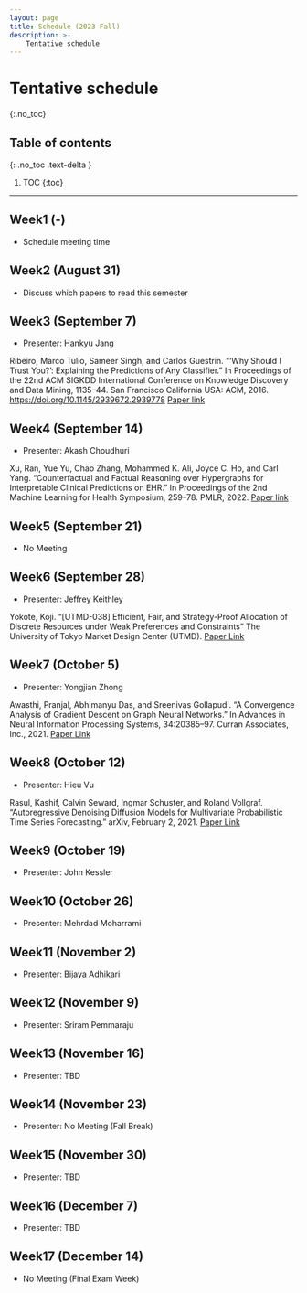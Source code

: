 ```yaml
---
layout: page
title: Schedule (2023 Fall)
description: >-
    Tentative schedule
---
```


# Tentative schedule
{:.no_toc}

## Table of contents
{: .no_toc .text-delta }

1. TOC
{:toc}

---

## Week1 (-)

- Schedule meeting time

## Week2 (August 31)

- Discuss which papers to read this semester

## Week3 (September 7)

- Presenter: Hankyu Jang

Ribeiro, Marco Tulio, Sameer Singh, and Carlos Guestrin. “‘Why Should I Trust You?’: Explaining the Predictions of Any Classifier.” In Proceedings of the 22nd ACM SIGKDD International Conference on Knowledge Discovery and Data Mining, 1135–44. San Francisco California USA: ACM, 2016. https://doi.org/10.1145/2939672.2939778
[Paper link](https://dl.acm.org/doi/abs/10.1145/2939672.2939778)

## Week4 (September 14)

- Presenter: Akash Choudhuri

Xu, Ran, Yue Yu, Chao Zhang, Mohammed K. Ali, Joyce C. Ho, and Carl Yang. “Counterfactual and Factual Reasoning over Hypergraphs for Interpretable Clinical Predictions on EHR.” In Proceedings of the 2nd Machine Learning for Health Symposium, 259–78. PMLR, 2022. [Paper link](https://proceedings.mlr.press/v193/xu22a.html)

## Week5 (September 21)

- No Meeting

## Week6 (September 28)

- Presenter: Jeffrey Keithley

Yokote, Koji. “[UTMD-038] Efficient, Fair, and Strategy-Proof Allocation of Discrete Resources under Weak Preferences and Constraints” The University of Tokyo Market Design Center (UTMD). [Paper Link](https://www.mdc.e.u-tokyo.ac.jp/en/2022/12/26/efficient-fair-and-strategy-proof-allocation-of-discrete-resources-under-weak-preferences-and-constraints/)

## Week7 (October 5)

- Presenter: Yongjian Zhong

Awasthi, Pranjal, Abhimanyu Das, and Sreenivas Gollapudi. “A Convergence Analysis of Gradient Descent on Graph Neural Networks.” In Advances in Neural Information Processing Systems, 34:20385–97. Curran Associates, Inc., 2021. [Paper Link](https://proceedings.neurips.cc/paper/2021/file/aaf2979785deb27864047e0ea40ef1b7-Paper.pdf)

## Week8 (October 12)

- Presenter: Hieu Vu

Rasul, Kashif, Calvin Seward, Ingmar Schuster, and Roland Vollgraf. “Autoregressive Denoising Diffusion Models for Multivariate Probabilistic Time Series Forecasting.” arXiv, February 2, 2021. [Paper Link](https://arxiv.org/pdf/2101.12072.pdf)

## Week9 (October 19)

- Presenter: John Kessler

## Week10 (October 26)

- Presenter: Mehrdad Moharrami

## Week11 (November 2)

- Presenter: Bijaya Adhikari

## Week12 (November 9)

- Presenter: Sriram Pemmaraju

## Week13 (November 16)

- Presenter: TBD

## Week14 (November 23)

- Presenter: No Meeting (Fall Break)

## Week15 (November 30)

- Presenter: TBD

## Week16 (December 7)

- Presenter: TBD

## Week17 (December 14)

- No Meeting (Final Exam Week)